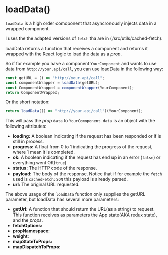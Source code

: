 loadData()
==========

`loadData` is a high order comoponent that asyncronously injects data in a wrapped component.

I uses the the adapted versions of `fetch` tha are in (/src/utils/cached-fetch).


loadData returns a function that receives a component and returns it wrapped with the React logic to load the data as a _prop_.

So if for example you have a component `YourComponent` and wants to use data from `http://your.api/call`, you can use loadData in the following way:
```javascript
const getURL = () => "http://your.api/call";
const componentWrapper = loadData(getURL);
const ComponentWrapped = componentWrapper(YourComponent);
return ComponentWrapped;
```
Or the short notation:
```javascript
return loadData(() => "http://your.api/call")(YourComponent);
```


This will pass the _prop_ `data` to `YourComoponent`. `data` is an object with the following attributes:

 * **loading:** A boolean indicating if the request has been responded or if is still in process.
 * **progress:** A float from 0 to 1 indicating the progress of the request, where 1 mean it is completed.
 * **ok:** A boolean indicating if the request has end up in an error (`false`) or everything went OK(`true`)
 * **status:** The HTTP code of the response.
 * **payload:** The body of the response. Notice that if for example the `fetch` used is `cachedFetchJSON` this payload is already parsed.
 * **url:** The original URL requested.

The above usage of the `loadData` function only supplies the getURL parameter, but loadData has several more parameters:

 * **getUrl:** A function that should return the URL(as a string) to request. This function receives as parameters the App state(AKA redux state), and the _props_.
 * **fetchOptions:** 
 * **propNamespace:** 
 * **weight:** 
 * **mapStateToProps:** 
 * **mapDispatchToProps:** 
